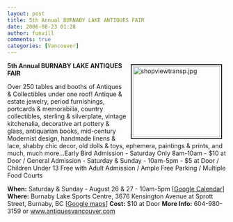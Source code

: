 ```yaml
---
layout: post
title: 5th Annual BURNABY LAKE ANTIQUES FAIR
date: 2006-08-23 01:28
author: funvill
comments: true
categories: [Vancouver]
---
```

<a href="/blog/wp-content/uploads/2006/shopviewtransp.jpg" rel="lightbox"><img src="/blog/wp-content/uploads/2006/.thumbs/.shopviewtransp.jpg" alt="shopviewtransp.jpg" title="shopviewtransp.jpg" style="margin: 5px 10px; padding: 3px" align="right" border="2" height="162" width="200" /></a>

<strong>5th Annual BURNABY LAKE ANTIQUES FAIR</strong>

Over 250 tables and booths of Antiques &amp; Collectibles under one roof! Antique &amp; estate jewelry, period furnishings, portcards &amp; memorabilia, country collectibles, sterling &amp; silverplate, vintage kitchenalia, decorative art pottery &amp; glass, antiquarian books, mid-century Modernist design, handmade linens &amp; lace, shabby chic decor, old dolls &amp; toys, ephemera, paintings &amp; prints, and much, much more...Early Bird Admission - Saturday Only 8am-10am - $10 at Door / General Admission - Saturday &amp; Sunday - 10am-5pm - $5 at Door / Children Under 13 Free with Adult Admission / Ample Free Parking / Multiple Food Courts

<strong>When:</strong> Saturday &amp; Sunday - August 26 &amp; 27 - 10am-5pm [<a href="http://www.google.com/calendar/event?action=TEMPLATE&amp;tmeid=NWU2dWUwazNkNmVyaWtibjdzOWRvMXBpdnMgYnIwbmZqaDYyNjQ1YXJoMmJ1azNzYWY5ODRAZ3JvdXAuY2FsZW5kYXIuZ29vZ2xlLmNvbQ&amp;tmsrc=YnIwbmZqaDYyNjQ1YXJoMmJ1azNzYWY5ODRAZ3JvdXAuY2FsZW5kYXIuZ29vZ2xlLmNvbQ" target="_blank">Google Calendar</a>]
<strong>Where:</strong> Burnaby Lake Sports Centre, 3676 Kensington Avenue at Sprott Street, Burnaby, BC [<a href="http://maps.google.ca/maps?f=q&amp;hl=en&amp;q=3676+Kensington+Avenue+,+Burnaby,+BC&amp;ie=UTF8&amp;z=14&amp;ll=49.254977,-122.966366&amp;spn=0.020504,0.084801&amp;om=1&amp;iwloc=A">Google maps</a>]
<strong>Cost:</strong> $10 at Door
<strong>More Info:</strong> 604-980-3159 or <a href="http://www.antiquesvancouver.com">www.antiquesvancouver.com</a>
